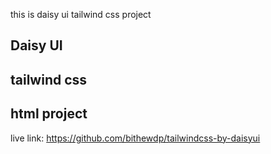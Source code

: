  this is daisy ui tailwind css project
 ## Daisy UI

 ## tailwind css

 ## html project
 
 live link: https://github.com/bithewdp/tailwindcss-by-daisyui